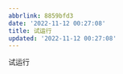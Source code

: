 ```yaml
---
abbrlink: 8859bfd3
date: '2022-11-12 00:27:08'
title: 试运行
updated: '2022-11-12 00:27:08'
---
```

试运行
